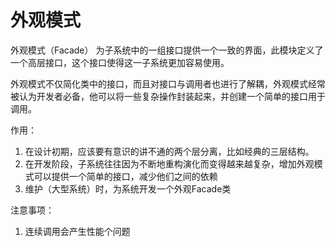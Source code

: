 # 外观模式
外观模式（Facade） 为子系统中的一组接口提供一个一致的界面，此模块定义了一个高层接口，这个接口使得这一子系统更加容易使用。

外观模式不仅简化类中的接口，而且对接口与调用者也进行了解耦，外观模式经常被认为开发者必备，他可以将一些复杂操作封装起来，并创建一个简单的接口用于调用。


作用：
  1. 在设计初期，应该要有意识的讲不通的两个层分离，比如经典的三层结构。
  2. 在开发阶段，子系统往往因为不断地重构演化而变得越来越复杂，增加外观模式可以提供一个简单的接口，减少他们之间的依赖
  3. 维护（大型系统）时，为系统开发一个外观Facade类

注意事项：
  1. 连续调用会产生性能个问题